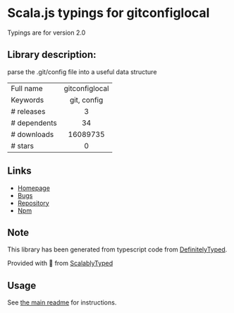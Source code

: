 
# Scala.js typings for gitconfiglocal

Typings are for version 2.0

## Library description:
parse the .git/config file into a useful data structure

|                    |                 |
| ------------------ | :-------------: |
| Full name          | gitconfiglocal |
| Keywords           | git, config |
| # releases         | 3 |
| # dependents       | 34 |
| # downloads        | 16089735 |
| # stars            | 0 |

## Links
- [Homepage](https://github.com/soldair/node-gitconfiglocal#readme)
- [Bugs](https://github.com/soldair/node-gitconfiglocal/issues)
- [Repository](https://github.com/soldair/node-gitconfiglocal)
- [Npm](https://www.npmjs.com/package/gitconfiglocal)
    


## Note
This library has been generated from typescript code from [DefinitelyTyped](https://definitelytyped.org).

Provided with :purple_heart: from [ScalablyTyped](https://github.com/oyvindberg/ScalablyTyped)

## Usage
See [the main readme](../../readme.md) for instructions.


